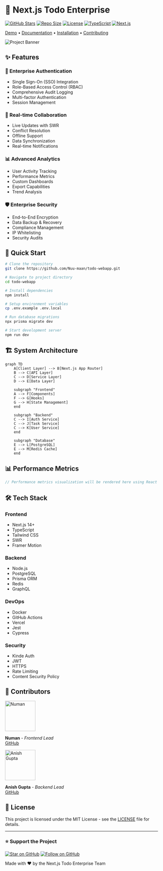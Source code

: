 # 🚀 Next.js Todo Enterprise

[![GitHub Stars](https://img.shields.io/github/stars/Nuu-maan/todo-webapp?style=for-the-badge&logo=starship&color=F4D03F&labelColor=000000)](https://github.com/Nuu-maan/todo-webapp/stargazers)
[![Repo Size](https://img.shields.io/github/repo-size/Nuu-maan/todo-webapp?style=for-the-badge&logo=github&color=3498DB&labelColor=000000)](https://github.com/Nuu-maan/todo-webapp)
[![License](https://img.shields.io/github/license/Nuu-maan/todo-webapp?style=for-the-badge&logo=open-source-initiative&color=2ECC71&labelColor=000000)](LICENSE)
[![TypeScript](https://img.shields.io/badge/TypeScript-v5.0+-007ACC?style=for-the-badge&logo=typescript&logoColor=white&labelColor=000000)](https://www.typescriptlang.org/)
[![Next.js](https://img.shields.io/badge/Next.js-v14.0+-000000?style=for-the-badge&logo=next.js&logoColor=white)](https://nextjs.org/)

[Demo](https://todo-webapp-demo.vercel.app) • [Documentation](#documentation) • [Installation](#-installation) • [Contributing](#-contributing)

![Project Banner](https://via.placeholder.com/1200x400/000000/FFFFFF?text=Next.js+Todo+Enterprise)

## ✨ Features

### 🔐 Enterprise Authentication
- Single Sign-On (SSO) Integration
- Role-Based Access Control (RBAC)
- Comprehensive Audit Logging
- Multi-factor Authentication
- Session Management

### 🔄 Real-time Collaboration
- Live Updates with SWR
- Conflict Resolution
- Offline Support
- Data Synchronization
- Real-time Notifications

### 📊 Advanced Analytics
- User Activity Tracking
- Performance Metrics
- Custom Dashboards
- Export Capabilities
- Trend Analysis

### 🛡️ Enterprise Security
- End-to-End Encryption
- Data Backup & Recovery
- Compliance Management
- IP Whitelisting
- Security Audits

## 🚀 Quick Start

```bash
# Clone the repository
git clone https://github.com/Nuu-maan/todo-webapp.git

# Navigate to project directory
cd todo-webapp

# Install dependencies
npm install

# Setup environment variables
cp .env.example .env.local

# Run database migrations
npx prisma migrate dev

# Start development server
npm run dev
```

## 🏗️ System Architecture

```mermaid
graph TD
    A[Client Layer] --> B[Next.js App Router]
    B --> C[API Layer]
    C --> D[Service Layer]
    D --> E[Data Layer]
    
    subgraph "Frontend"
    A --> F[Components]
    F --> G[Hooks]
    G --> H[State Management]
    end
    
    subgraph "Backend"
    C --> I[Auth Service]
    C --> J[Task Service]
    C --> K[User Service]
    end
    
    subgraph "Database"
    E --> L[PostgreSQL]
    E --> M[Redis Cache]
    end
```

## 📊 Performance Metrics

```javascript
// Performance metrics visualization will be rendered here using React and Recharts
```

## 🛠️ Tech Stack

### Frontend
- Next.js 14+
- TypeScript
- Tailwind CSS
- SWR
- Framer Motion

### Backend
- Node.js
- PostgreSQL
- Prisma ORM
- Redis
- GraphQL

### DevOps
- Docker
- GitHub Actions
- Vercel
- Jest
- Cypress

### Security
- Kinde Auth
- JWT
- HTTPS
- Rate Limiting
- Content Security Policy

## 👥 Contributors

<img src="https://github.com/Nuu-maan.png" width="100" alt="Numan">

**Numan** - *Frontend Lead*  
[GitHub](https://github.com/Nuu-maan)

<img src="https://github.com/anisvsc.png" width="100" alt="Anish Gupta">

**Anish Gupta** - *Backend Lead*  
[GitHub](https://github.com/anisvsc)

## 📄 License

This project is licensed under the MIT License - see the [LICENSE](LICENSE) file for details.

---

### ⭐ Support the Project

[![Star on GitHub](https://img.shields.io/github/stars/Nuu-maan/todo-webapp?style=social)](https://github.com/Nuu-maan/todo-webapp/stargazers)
[![Follow on GitHub](https://img.shields.io/github/followers/Nuu-maan?style=social)](https://github.com/Nuu-maan)

Made with ❤️ by the Next.js Todo Enterprise Team